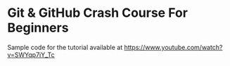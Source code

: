 # Git & GitHub Crash Course For Beginners
Sample code for the tutorial available at
https://www.youtube.com/watch?v=SWYqp7iY_Tc
